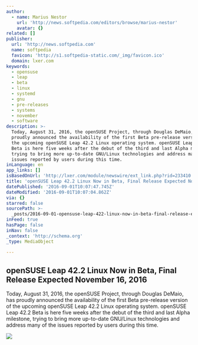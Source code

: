 ```yaml
---
author:
  - name: Marius Nestor
    url: 'http://news.softpedia.com/editors/browse/marius-nestor'
    avatar: {}
related: []
publisher:
  url: 'http://news.softpedia.com'
  name: softpedia
  favicon: 'http://s1.softpedia-static.com/_img/favicon.ico'
  domain: lxer.com
keywords:
  - opensuse
  - leap
  - beta
  - linux
  - systemd
  - gnu
  - pre-releases
  - systems
  - november
  - software
description: >-
  Today, August 31, 2016, the openSUSE Project, through Douglas DeMaio, has
  proudly announced the availability of the first Beta pre-release version of
  the upcoming openSUSE Leap 42.2 Linux operating system. openSUSE Leap 42.2
  Beta is here five weeks after the debut of the third and last Alpha milestone,
  trying to bring more up-to-date GNU/Linux technologies and address many of the
  issues reported by users during this time.
inLanguage: en
app_links: []
isBasedOnUrl: 'http://lxer.com/module/newswire/ext_link.php?rid=233410'
title: 'openSUSE Leap 42.2 Linux Now in Beta, Final Release Expected November 16, 2016'
datePublished: '2016-09-01T10:07:47.745Z'
dateModified: '2016-09-01T10:07:04.862Z'
via: {}
starred: false
sourcePath: >-
  _posts/2016-09-01-opensuse-leap-422-linux-now-in-beta-final-release-expected.md
inFeed: true
hasPage: false
inNav: false
_context: 'http://schema.org'
_type: MediaObject

---
```

<article style=""><h1>openSUSE Leap 42.2 Linux Now in Beta, Final Release Expected November 16, 2016</h1><p>Today, August 31, 2016, the openSUSE Project, through Douglas DeMaio, has proudly announced the availability of the first Beta pre-release version of the upcoming openSUSE Leap 42.2 Linux operating system. openSUSE Leap 42.2 Beta is here five weeks after the debut of the third and last Alpha milestone, trying to bring more up-to-date GNU/Linux technologies and address many of the issues reported by users during this time.</p><img src="http://i1-news.softpedia-static.com/images/news2/opensuse-leap-42-2-linux-now-in-beta-final-release-expected-november-16-2016-507802-2.jpg" /></article>